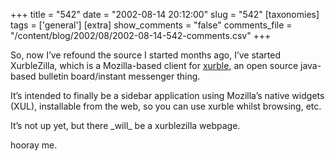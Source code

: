+++
title = "542"
date = "2002-08-14 20:12:00"
slug = "542"
[taxonomies]
tags = ['general']
[extra]
show_comments = "false"
comments_file = "/content/blog/2002/08/2002-08-14-542-comments.csv"
+++

So, now I’ve refound the source I started months ago, I’ve started XurbleZilla, which is a Mozilla-based client for [xurble](http://www.xurble.org), an open source java-based bulletin board/instant messenger thing.

It’s intended to finally be a sidebar application using Mozilla’s native widgets (XUL), installable from the web, so you can use xurble whilst browsing, etc.

It’s not up yet, but there \_will\_ be a xurblezilla webpage.

hooray me.
